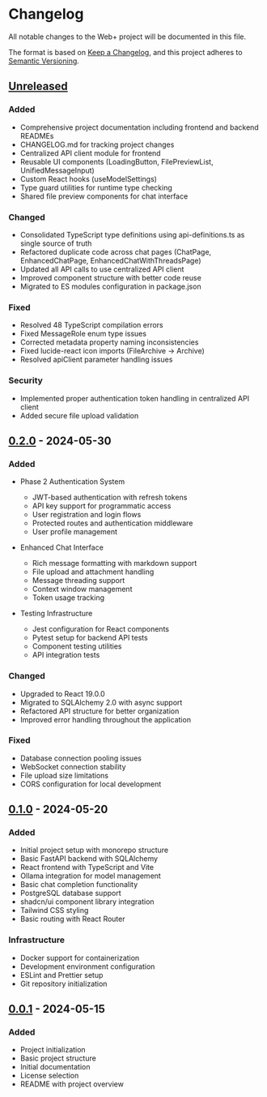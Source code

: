 # Changelog

All notable changes to the Web+ project will be documented in this file.

The format is based on [Keep a Changelog](https://keepachangelog.com/en/1.0.0/),
and this project adheres to [Semantic Versioning](https://semver.org/spec/v2.0.0.html).

## [Unreleased]

### Added
- Comprehensive project documentation including frontend and backend READMEs
- CHANGELOG.md for tracking project changes
- Centralized API client module for frontend
- Reusable UI components (LoadingButton, FilePreviewList, UnifiedMessageInput)
- Custom React hooks (useModelSettings)
- Type guard utilities for runtime type checking
- Shared file preview components for chat interface

### Changed
- Consolidated TypeScript type definitions using api-definitions.ts as single source of truth
- Refactored duplicate code across chat pages (ChatPage, EnhancedChatPage, EnhancedChatWithThreadsPage)
- Updated all API calls to use centralized API client
- Improved component structure with better code reuse
- Migrated to ES modules configuration in package.json

### Fixed
- Resolved 48 TypeScript compilation errors
- Fixed MessageRole enum type issues
- Corrected metadata property naming inconsistencies
- Fixed lucide-react icon imports (FileArchive → Archive)
- Resolved apiClient parameter handling issues

### Security
- Implemented proper authentication token handling in centralized API client
- Added secure file upload validation

## [0.2.0] - 2024-05-30

### Added
- Phase 2 Authentication System
  - JWT-based authentication with refresh tokens
  - API key support for programmatic access
  - User registration and login flows
  - Protected routes and authentication middleware
  - User profile management

- Enhanced Chat Interface
  - Rich message formatting with markdown support
  - File upload and attachment handling
  - Message threading support
  - Context window management
  - Token usage tracking

- Testing Infrastructure
  - Jest configuration for React components
  - Pytest setup for backend API tests
  - Component testing utilities
  - API integration tests

### Changed
- Upgraded to React 19.0.0
- Migrated to SQLAlchemy 2.0 with async support
- Refactored API structure for better organization
- Improved error handling throughout the application

### Fixed
- Database connection pooling issues
- WebSocket connection stability
- File upload size limitations
- CORS configuration for local development

## [0.1.0] - 2024-05-20

### Added
- Initial project setup with monorepo structure
- Basic FastAPI backend with SQLAlchemy
- React frontend with TypeScript and Vite
- Ollama integration for model management
- Basic chat completion functionality
- PostgreSQL database support
- shadcn/ui component library integration
- Tailwind CSS styling
- Basic routing with React Router

### Infrastructure
- Docker support for containerization
- Development environment configuration
- ESLint and Prettier setup
- Git repository initialization

## [0.0.1] - 2024-05-15

### Added
- Project initialization
- Basic project structure
- Initial documentation
- License selection
- README with project overview

[Unreleased]: https://github.com/yourusername/web-plus/compare/v0.2.0...HEAD
[0.2.0]: https://github.com/yourusername/web-plus/compare/v0.1.0...v0.2.0
[0.1.0]: https://github.com/yourusername/web-plus/compare/v0.0.1...v0.1.0
[0.0.1]: https://github.com/yourusername/web-plus/releases/tag/v0.0.1
